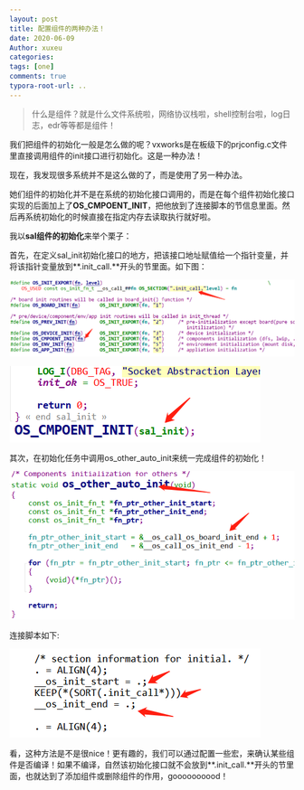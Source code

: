 ```yaml
---
layout: post
title: 配置组件的两种办法！
date: 2020-06-09
Author: xuxeu
categories: 
tags: [one]
comments: true
typora-root-url: ..
---
```


> 什么是组件？就是什么文件系统啦，网络协议栈啦，shell控制台啦，log日志，edr等等都是组件！

我们把组件的初始化一般是怎么做的呢？vxworks是在板级下的prjconfig.c文件里直接调用组件的init接口进行初始化。这是一种办法！

现在，我发现很多系统并不是这么做的了，而是使用了另一种办法。

她们组件的初始化并不是在系统的初始化接口调用的，而是在每个组件初始化接口实现的后面加上了**OS_CMPOENT_INIT**，把他放到了连接脚本的节信息里面。然后再系统初始化的时候直接在指定内存去读取执行就好啦。

我以**sal组件的初始化**来举个栗子：

首先，在定义sal_init初始化接口的地方，把该接口地址赋值给一个指针变量，并将该指针变量放到**.init_call.**开头的节里面。如下图：

![1](/images/2020-06-09-componet/1.png)

![2](/images/2020-06-09-componet/2.png)

其次，在初始化任务中调用os_other_auto_init来统一完成组件的初始化！

![3](/images/2020-06-09-componet/3.png)

连接脚本如下:

![4](/images/2020-06-09-componet/4.png)

看，这种方法是不是很nice！更有趣的，我们可以通过配置一些宏，来确认某些组件是否编译！如果不编译，自然该初始化接口就不会放到**.init_call.**开头的节里面，也就达到了添加组件或删除组件的作用，goooooooood！

